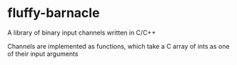 # fluffy-barnacle
A library of binary input channels written in C/C++

Channels are implemented as functions, which take a C array of ints as one of their input arguments